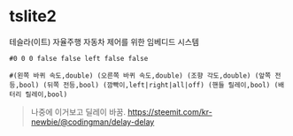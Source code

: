 # tslite2
테슬라(이트) 자율주행 자동차 제어를 위한 임베디드 시스템

```
#0 0 0 false false left false false
```
```
#(왼쪽 바퀴 속도,double) (오른쪽 바퀴 속도,double) (조향 각도,double) (앞쪽 전등,bool) (뒤쪽 전등,bool) (깜빡이,left|right|all|off) (핸들 릴레이,bool) (배터리 릴레이,bool)
```

> 나중에 이거보고 딜레이 바꿈.
> https://steemit.com/kr-newbie/@codingman/delay-delay
